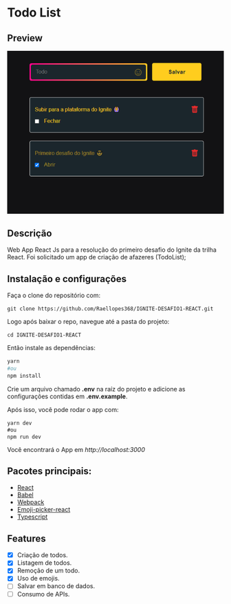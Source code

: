 # Todo List

## Preview


![preview](./assets/preview.png)

## Descrição

Web App React Js para a resolução do primeiro desafio do Ignite da trilha React.
Foi solicitado um app de criação de afazeres (TodoList);

## Instalação e configurações

Faça o clone do repositório com:

```
git clone https://github.com/Raellopes368/IGNITE-DESAFIO1-REACT.git
```

Logo após baixar o repo, navegue até a pasta do projeto:

```
cd IGNITE-DESAFIO1-REACT
```

Então instale as dependências:

```bash
yarn
#ou
npm install

```
Crie um arquivo chamado **.env** na raíz do projeto e adicione as configurações contidas em **.env.example**.

Após isso, você pode rodar o app com:
```
yarn dev
#ou 
npm run dev
```

Você encontrará o App em *http://localhost:3000*


## Pacotes principais:

- [React](https://pt-br.reactjs.org/docs/hello-world.html)
- [Babel](https://babeljs.io/)
- [Webpack](https://webpack.js.org/)
- [Emoji-picker-react](https://www.npmjs.com/package/emoji-picker-react)
- [Typescript](https://www.typescriptlang.org/docs/)


## Features

- [x] Criação de todos.
- [x] Listagem de todos.
- [x] Remoção de um todo.
- [x] Uso de emojis.
- [ ] Salvar em banco de dados.
- [ ] Consumo de APIs.